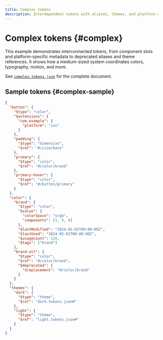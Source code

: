 ```yaml
---
title: Complex tokens
description: Interdependent tokens with aliases, themes, and platform metadata.
---
```


# Complex tokens {#complex}

This example demonstrates interconnected tokens, from component slots and platform-specific metadata to deprecated aliases and theme references. It shows how a medium-sized system coordinates colors, typography, motion, and more.

See [`complex.tokens.json`](https://github.com/bylapidist/dtif/blob/main/examples/complex.tokens.json) for the complete document.

## Sample tokens {#complex-sample}

```json
{
  "button": {
    "$type": "color",
    "$extensions": {
      "com.example": {
        "platform": "ios"
      }
    },
    "padding": {
      "$type": "dimension",
      "$ref": "#/size/base"
    },
    "primary": {
      "$type": "color",
      "$ref": "#/color/brand"
    },
    "primary-hover": {
      "$type": "color",
      "$ref": "#/button/primary"
    }
  },
  "color": {
    "brand": {
      "$type": "color",
      "$value": {
        "colorSpace": "srgb",
        "components": [1, 0, 0]
      },
      "$lastModified": "2024-01-02T00:00:00Z",
      "$lastUsed": "2024-05-01T00:00:00Z",
      "$usageCount": 120,
      "$tags": ["brand"]
    },
    "brand-alt": {
      "$type": "color",
      "$ref": "#/color/brand",
      "$deprecated": {
        "$replacement": "#/color/brand"
      }
    }
  },
  "themes": {
    "dark": {
      "$type": "theme",
      "$ref": "dark.tokens.json#"
    },
    "light": {
      "$type": "theme",
      "$ref": "light.tokens.json#"
    }
  }
}
```
